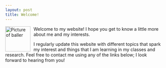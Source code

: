 ```yaml
---
layout: post
title: Welcome!
---
```

<img src="{{site.baseurl}}/images/head.JPG" alt="Picture of baller" width="80" 
style="float: left; margin-top: 0px; margin-right: 10px" /> 
Welcome to my website! I hope you get to know a little more about me and my interests.  



I regularly update this website with different topics that spark my interest and things that I am learning in my classes and research. Feel free to contact me using any of the links below; I look forward to hearing from you!
